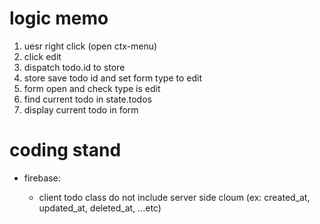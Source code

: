 # logic memo

1. uesr right click (open ctx-menu)
1. click edit
1. dispatch todo.id to store
1. store save todo id and set form type to edit
1. form open and check type is edit
1. find current todo in state.todos
1. display current todo in form

# coding stand

- firebase:

  - client todo class do not include server side cloum (ex: created_at, updated_at, deleted_at, ...etc)
